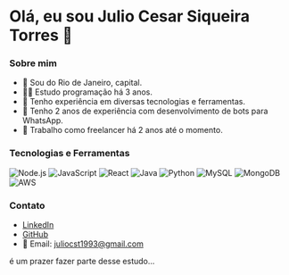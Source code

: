 # Olá, eu sou Julio Cesar Siqueira Torres 👋

### Sobre mim

- 📍 Sou do Rio de Janeiro, capital.
- 🧑‍💻 Estudo programação há 3 anos.
- 🌱 Tenho experiência em diversas tecnologias e ferramentas.
- 🤖 Tenho 2 anos de experiência com desenvolvimento de bots para WhatsApp.
- 💼 Trabalho como freelancer há 2 anos até o momento.

### Tecnologias e Ferramentas

![Node.js](https://img.shields.io/badge/Node.js-339933?style=for-the-badge&logo=nodedotjs&logoColor=white)
![JavaScript](https://img.shields.io/badge/JavaScript-F7DF1E?style=for-the-badge&logo=javascript&logoColor=black)
![React](https://img.shields.io/badge/React-61DAFB?style=for-the-badge&logo=react&logoColor=black)
![Java](https://img.shields.io/badge/Java-007396?style=for-the-badge&logo=java&logoColor=white)
![Python](https://img.shields.io/badge/Python-3776AB?style=for-the-badge&logo=python&logoColor=white)
![MySQL](https://img.shields.io/badge/MySQL-4479A1?style=for-the-badge&logo=mysql&logoColor=white)
![MongoDB](https://img.shields.io/badge/MongoDB-47A248?style=for-the-badge&logo=mongodb&logoColor=white)
![AWS](https://img.shields.io/badge/AWS-232F3E?style=for-the-badge&logo=amazonaws&logoColor=white)

### Contato

- [LinkedIn](https://www.linkedin.com/in/julio-cesar-siqueira-torres-55a5a5204/)
- [GitHub](https://github.com/juliout)
- 📧 Email: juliocst1993@gmail.com

é um prazer fazer parte desse estudo...
